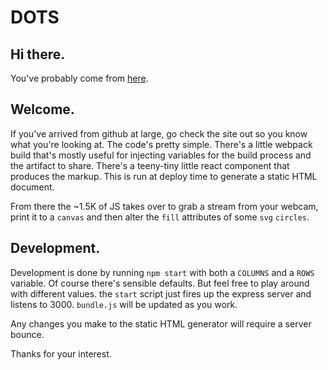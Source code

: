 # DOTS

## Hi there.

You've probably come from [here](joelepper.com).

## Welcome.

If you've arrived from github at large, go check the site out so you know what you're looking at. The code's pretty simple. There's a little webpack build that's mostly useful for injecting variables for the build process and the artifact to share. There's a teeny-tiny little react component that produces the markup. This is run at deploy time to generate a static HTML document.

From there the ~1.5K of JS takes over to grab a stream from your webcam, print it to a `canvas` and then alter the `fill` attributes of some `svg` `circles`.

## Development.

Development is done by running `npm start` with both a `COLUMNS` and a `ROWS` variable. Of course there's sensible defaults. But feel free to play around with different values. the `start` script just fires up the express server and listens to 3000. `bundle.js` will be updated as you work.

Any changes you make to the static HTML generator will require a server bounce.

Thanks for your interest.